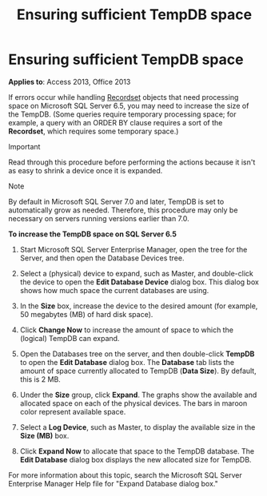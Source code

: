 ﻿---
title: Ensuring sufficient TempDB space
TOCTitle: Ensuring sufficient TempDB space
ms:assetid: 2729c118-ec8b-1fcb-4a90-56b57823b24c
ms:mtpsurl: https://msdn.microsoft.com/library/JJ249034(v=office.15)
ms:contentKeyID: 48543830
ms.date: 09/18/2015
mtps_version: v=office.15
---

# Ensuring sufficient TempDB space


**Applies to**: Access 2013, Office 2013

If errors occur while handling [Recordset](recordset-object-ado.md) objects that need processing space on Microsoft SQL Server 6.5, you may need to increase the size of the TempDB. (Some queries require temporary processing space; for example, a query with an ORDER BY clause requires a sort of the **Recordset**, which requires some temporary space.)

> [!IMPORTANT]
> Read through this procedure before performing the actions because it isn't as easy to shrink a device once it is expanded.

> [!NOTE]
> By default in Microsoft SQL Server 7.0 and later, TempDB is set to automatically grow as needed. Therefore, this procedure may only be necessary on servers running versions earlier than 7.0.



**To increase the TempDB space on SQL Server 6.5**

1.  Start Microsoft SQL Server Enterprise Manager, open the tree for the Server, and then open the Database Devices tree.

2.  Select a (physical) device to expand, such as Master, and double-click the device to open the **Edit Database Device** dialog box. This dialog box shows how much space the current databases are using.

3.  In the **Size** box, increase the device to the desired amount (for example, 50 megabytes (MB) of hard disk space).

4.  Click **Change Now** to increase the amount of space to which the (logical) TempDB can expand.

5.  Open the Databases tree on the server, and then double-click **TempDB** to open the **Edit Database** dialog box. The **Database** tab lists the amount of space currently allocated to TempDB (**Data Size**). By default, this is 2 MB.

6.  Under the **Size** group, click **Expand**. The graphs show the available and allocated space on each of the physical devices. The bars in maroon color represent available space.

7.  Select a **Log Device**, such as Master, to display the available size in the **Size (MB)** box.

8.  Click **Expand Now** to allocate that space to the TempDB database. The **Edit Database** dialog box displays the new allocated size for TempDB.

For more information about this topic, search the Microsoft SQL Server Enterprise Manager Help file for "Expand Database dialog box."

